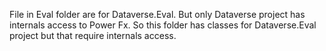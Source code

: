 File in Eval folder are for Dataverse.Eval. 
But only Dataverse project has internals access to Power Fx.  So this folder has classes for Dataverse.Eval project but that require internals access. 
